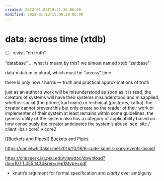 ```yaml
---
created: 2022-01-04T19:41:36-06:00
modified: 2022-01-13T15:09:28-06:00
---
```


# data: across time (xtdb)

- [ ] revisit “on truth”

“database” … what is meant by this? we almost named xtdb “zeitbase”

data = datum in plural, which must be “across” time

there is only now / harris — truth and practical approximations of truth

just as an author’s work will be misunderstood as soon as it is read, the creators of systems will have their systems misunderstood and misapplied, whether social (the prince, karl marx) or technical (postgres, kafka). the creator cannot prevent this but only create so the reader of their work or implementer of their system at least remains within some guidelines. the general utility of the system also has a category of applicability based on how consciously the creator anticipates the system’s abuse. see: site / client libs / core1 v core2

[[Buckets and Pipes]] Buckets and Pipes

https://danielwhittaker.me/2014/10/18/6-code-smells-cqrs-events-avoid/

https://citeseerx.ist.psu.edu/viewdoc/download?doi=10.1.1.455.1434&rep=rep1&type=pdf

- knuth’s argument for formal specification and *clarity* over ambiguity
